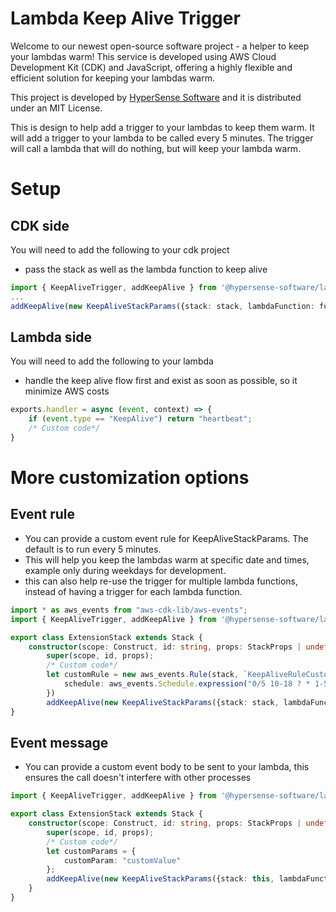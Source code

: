 # Lambda Keep Alive Trigger

Welcome to our newest open-source software project - a helper to keep your lambdas warm! This service is developed using AWS Cloud Development Kit (CDK) and JavaScript, offering a highly flexible and efficient solution for keeping your lambdas warm.

This project is developed by [HyperSense Software](https://hypersense-software.com/) and it is distributed under an MIT License.

This is design to help add a trigger to your lambdas to keep them warm. It will add a trigger to your lambda to be called every 5 minutes. The trigger will call a lambda that will do nothing, but will keep your lambda warm.


# Setup 

## CDK side
You will need to add the following to your cdk project
- pass the stack as well as the lambda function to keep alive
```typescript
import { KeepAliveTrigger, addKeepAlive } from '@hypersense-software/lambda-keep-alive-trigger';
...
addKeepAlive(new KeepAliveStackParams({stack: stack, lambdaFunction: functionToKeepAlive}));
```

## Lambda side

You will need to add the following to your lambda
- handle the keep alive flow first and exist as soon as possible, so it minimize AWS costs
```javascript
exports.handler = async (event, context) => {
    if (event.type == "KeepAlive") return "heartbeat";
    /* Custom code*/    
}
```

# More customization options
## Event rule
- You can provide a custom event rule for KeepAliveStackParams. The default is to run every 5 minutes.
- This will help you keep the lambdas warm at specific date and times, example only during weekdays for development.
- this can also help re-use the trigger for multiple lambda functions, instead of having  a trigger for each lambda function.

```typescript
import * as aws_events from "aws-cdk-lib/aws-events";
import { KeepAliveTrigger, addKeepAlive } from '@hypersense-software/lambda-keep-alive-trigger';

export class ExtensionStack extends Stack {
    constructor(scope: Construct, id: string, props: StackProps | undefined) {
        super(scope, id, props);
        /* Custom code*/
        let customRule = new aws_events.Rule(stack, `KeepAliveRuleCustomRule`, {
            schedule: aws_events.Schedule.expression("0/5 10-18 ? * 1-5 *")
        })
        addKeepAlive(new KeepAliveStackParams({stack: stack, lambdaFunction: functionToKeepAlive, eventRule: customRule}));    }
}
```

## Event message
- You can provide a custom event body to be sent to your lambda, this ensures the call doesn't interfere with other processes
```typescript
import { KeepAliveTrigger, addKeepAlive } from '@hypersense-software/lambda-keep-alive-trigger';

export class ExtensionStack extends Stack {
    constructor(scope: Construct, id: string, props: StackProps | undefined) {
        super(scope, id, props);
        /* Custom code*/
        let customParams = {
            customParam: "customValue"
        };
        addKeepAlive(new KeepAliveStackParams({stack: this, lambdaFunction: functionToKeepAlive, handlerParams: customParams}));
    }
}
```